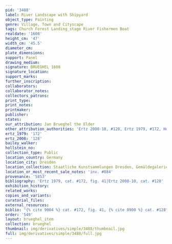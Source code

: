 ```yaml
---
pid: '3488'
label: River Landscape with Shipyard
object_type: Painting
genre: Village, Town and Cityscape
tags: Church Forest Landing_stage River Fishermen Boat
realdate: '1608'
height_cm: '47'
width_cm: '45.5'
diameter_cm: 
plate_dimensions: 
support: Panel
drawing_medium: 
signature: BRUEGHEL 1608
signature_location: 
support_marks: 
further_inscription: 
collaborators: 
collaborator_notes: 
collectors_patrons: 
print_type: 
print_notes: 
printmaker: 
publisher: 
states: 
our_attribution: Jan Brueghel the Elder
other_attribution_authorities: 'Ertz 2008-10, #128, Ertz 1979, #172, Honig database'
ertz_1979: '172'
ertz_2008: '128'
bailey_walker: 
hollstein_no: 
collection_type: Public
location_country: Germany
location_city: Dresden
location_collection: Staatliche Kunstsammlungen Dresden, Gemäldegalerie Alte Meister
location_or_most_recent_sale_notes: 'inv. #884'
provenance: '5853'
bibliography: 'Ertz 1979, cat. #172, fig. 41|Ertz 2008-10, cat. #128'
exhibition_history: 
related_works: 
copies_and_variants: 
curatorial_files: 
external_resources: 
biblio: "{% cite 9004 %} cat. #172, fig. 41, {% cite 8900 %} cat. #128"
order: '549'
layout: brueghel_item
collection: brueghel
thumbnail: img/derivatives/simple/3488/thumbnail.jpg
full: img/derivatives/simple/3488/full.jpg
---
```

